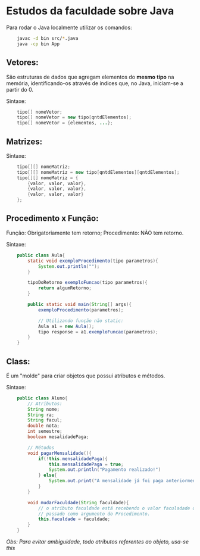 # Estudos da faculdade sobre Java

Para rodar o Java localmente utilizar os comandos:

```bash
    javac -d bin src/*.java
    java -cp bin App
```

## **Vetores**:

São estruturas de dados que agregam elementos do **mesmo** **tipo** na memória, identificando-os através de índices que, no Java, iniciam-se a partir do 0.

Sintaxe:

```java
    tipo[] nomeVetor;
    tipo[] nomeVetor = new tipo[qntdElementos];
    tipo[] nomeVetor = {elementos, ...};
```

## **Matrizes**:

Sintaxe:

```java
    tipo[][] nomeMatriz;
    tipo[][] nomeMatriz = new tipo[qntdElementos][qntdElementos];
    tipo[][] nomeMatriz = {
        {valor, valor, valor},
        {valor, valor, valor},
        {valor, valor, valor}
    };
```

## **Procedimento x Função**:

Função: Obrigatoriamente tem retorno;
Procedimento: NÃO tem retorno.

Sintaxe:

```java
    public class Aula{
        static void exemploProcedimento(tipo parametros){
            System.out.println("");
        }

        tipoDoRetorno exemploFuncao(tipo parametros){
            return algumRetorno;
        }

        public static void main(String[] args){
            exemploProcedimento(parametros);

            // Utilizando função não static:
            Aula a1 = new Aula();
            tipo response = a1.exemploFuncao(parametros);
        }
    }
```

## **Class**:

É um "molde" para criar objetos que possui atributos e métodos.

Sintaxe:

```java
    public class Aluno{
        // Atributos:
        String nome;
        String ra;
        String facul;
        double nota;
        int semestre;
        boolean mesalidadePaga;

        // Métodos
        void pagarMensalidade(){
            if(!this.mensalidadePaga){
                this.mensalidadePaga = true;
                System.out.println("Pagamento realizado!")
            } else{
                System.out.print("A mensalidade já foi paga anteriormente.")
            }
        }

        void mudarFaculdade(String faculdade){
            // o atributo faculdade está recebendo o valor faculadade que será
            // passado como argumento do Procedimento.
            this.faculdade = faculdade;
        }
    }
```

_Obs: Para evitar ambiguidade, todo atributos referentes ao objeto, usa-se this_
